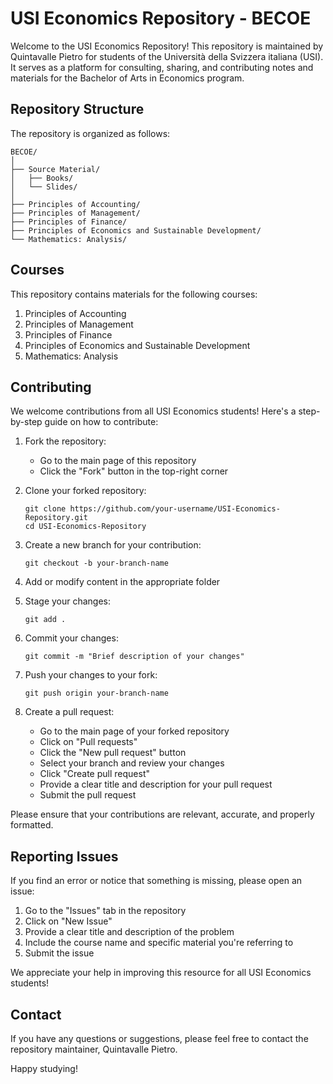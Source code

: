 # USI Economics Repository - BECOE

Welcome to the USI Economics Repository! This repository is maintained by Quintavalle Pietro for students of the Università della Svizzera italiana (USI). It serves as a platform for consulting, sharing, and contributing notes and materials for the Bachelor of Arts in Economics program.

## Repository Structure

The repository is organized as follows:

```
BECOE/
│
├── Source Material/
│   ├── Books/
│   └── Slides/
│
├── Principles of Accounting/
├── Principles of Management/
├── Principles of Finance/
├── Principles of Economics and Sustainable Development/
└── Mathematics: Analysis/
```

## Courses

This repository contains materials for the following courses:

1. Principles of Accounting
2. Principles of Management
3. Principles of Finance
4. Principles of Economics and Sustainable Development
5. Mathematics: Analysis

## Contributing

We welcome contributions from all USI Economics students! Here's a step-by-step guide on how to contribute:

1. Fork the repository:
   - Go to the main page of this repository
   - Click the "Fork" button in the top-right corner

2. Clone your forked repository:
   ```
   git clone https://github.com/your-username/USI-Economics-Repository.git
   cd USI-Economics-Repository
   ```

3. Create a new branch for your contribution:
   ```
   git checkout -b your-branch-name
   ```

4. Add or modify content in the appropriate folder

5. Stage your changes:
   ```
   git add .
   ```

6. Commit your changes:
   ```
   git commit -m "Brief description of your changes"
   ```

7. Push your changes to your fork:
   ```
   git push origin your-branch-name
   ```

8. Create a pull request:
   - Go to the main page of your forked repository
   - Click on "Pull requests"
   - Click the "New pull request" button
   - Select your branch and review your changes
   - Click "Create pull request"
   - Provide a clear title and description for your pull request
   - Submit the pull request

Please ensure that your contributions are relevant, accurate, and properly formatted.

## Reporting Issues

If you find an error or notice that something is missing, please open an issue:

1. Go to the "Issues" tab in the repository
2. Click on "New Issue"
3. Provide a clear title and description of the problem
4. Include the course name and specific material you're referring to
5. Submit the issue

We appreciate your help in improving this resource for all USI Economics students!

## Contact

If you have any questions or suggestions, please feel free to contact the repository maintainer, Quintavalle Pietro.

Happy studying!
